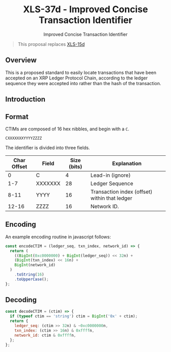 <h1 align="center">XLS-37d - Improved Concise Transaction Identifier</h1>

<p align="center">
Improved Concise Transaction Identifier
</p>

> This proposal replaces [XLS-15d](https://github.com/XRPLF/XRPL-Standards/discussions/34)

## Overview

This is a proposed standard to easily locate transactions that have been accepted on an XRP Ledger Protocol Chain, according to the ledger sequence they were accepted into rather than the hash of the transaction.

## Introduction

## Format

CTIMs are composed of 16 hex nibbles, and begin with a `C`.

```
CXXXXXXXYYYYZZZZ
```

The identifier is divided into three fields.

| Char Offset | Field   | Size (bits) | Explanation                                   |
| ----------- | ------- | ----------- | --------------------------------------------- |
| 0           | C       | 4           | Lead-in (ignore)                              |
| 1-7         | XXXXXXX | 28          | Ledger Sequence                               |
| 8-11        | YYYY    | 16          | Transaction index (offset) within that ledger |
| 12-16       | ZZZZ    | 16          | Network ID.                                   |

## Encoding

An example encoding routine in javascript follows:

```js
const encodeCTIM = (ledger_seq, txn_index, network_id) => {
  return (
    ((BigInt(0xc0000000) + BigInt(ledger_seq)) << 32n) +
    (BigInt(txn_index) << 16n) +
    BigInt(network_id)
  )
    .toString(16)
    .toUpperCase();
};
```

## Decoding

```js
const decodeCTIM = (ctim) => {
  if (typeof ctim == 'string') ctim = BigInt('0x' + ctim);
  return {
    ledger_seq: (ctim >> 32n) & ~0xc0000000n,
    txn_index: (ctim >> 16n) & 0xffffn,
    network_id: ctim & 0xffffn,
  };
};
```
